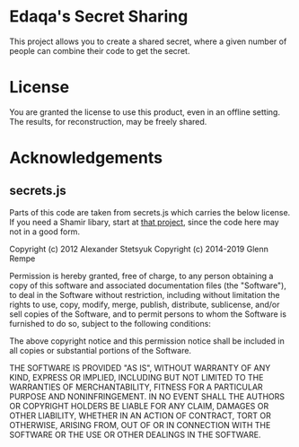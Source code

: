 # Edaqa's Secret Sharing

This project allows you to create a shared secret, where a given number of people can combine their code to get the secret.


# License

You are granted the license to use this product, even in an offline setting. The results, for reconstruction, may be freely shared.


# Acknowledgements

## secrets.js

Parts of this code are taken from secrets.js which carries the below license. If you need a Shamir libary, start at [that project](https://github.com/grempe/secrets.js), since the code here may not in a good form.

Copyright (c) 2012 Alexander Stetsyuk
Copyright (c) 2014-2019 Glenn Rempe

Permission is hereby granted, free of charge, to any person obtaining a copy of this software and associated documentation files (the "Software"), to deal in the Software without restriction, including without limitation the rights to use, copy, modify, merge, publish, distribute, sublicense, and/or sell copies of the Software, and to permit persons to whom the Software is furnished to do so, subject to the following conditions:

The above copyright notice and this permission notice shall be included in all copies or substantial portions of the Software.

THE SOFTWARE IS PROVIDED "AS IS", WITHOUT WARRANTY OF ANY KIND, EXPRESS OR IMPLIED, INCLUDING BUT NOT LIMITED TO THE WARRANTIES OF MERCHANTABILITY, FITNESS FOR A PARTICULAR PURPOSE AND NONINFRINGEMENT. IN NO EVENT SHALL THE AUTHORS OR COPYRIGHT HOLDERS BE LIABLE FOR ANY CLAIM, DAMAGES OR OTHER LIABILITY, WHETHER IN AN ACTION OF CONTRACT, TORT OR OTHERWISE, ARISING FROM, OUT OF OR IN CONNECTION WITH THE SOFTWARE OR THE USE OR OTHER DEALINGS IN THE SOFTWARE.

